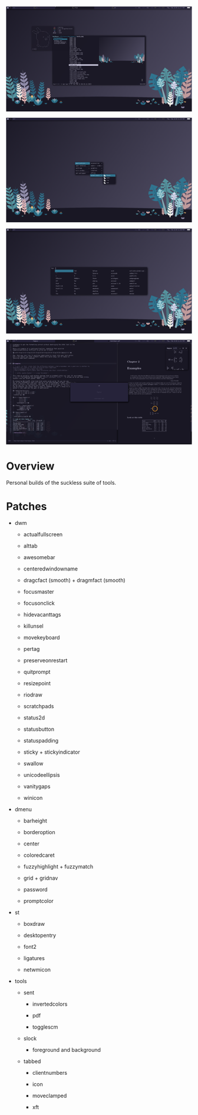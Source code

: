 ![](pic-main.png)

![](pic-menu.png)

![](pic-run.png)

![](pic-work.png)


Overview
========

Personal builds of the suckless suite of tools.


Patches
=======

* dwm

  * actualfullscreen

  * alttab

  * awesomebar

  * centeredwindowname

  * dragcfact (smooth) + dragmfact (smooth)

  * focusmaster

  * focusonclick

  * hidevacanttags

  * killunsel

  * movekeyboard

  * pertag

  * preserveonrestart

  * quitprompt

  * resizepoint

  * riodraw

  * scratchpads

  * status2d

  * statusbutton

  * statuspadding

  * sticky + stickyindicator

  * swallow

  * unicodeellipsis

  * vanitygaps

  * winicon

* dmenu

  * barheight

  * borderoption

  * center

  * coloredcaret

  * fuzzyhighlight + fuzzymatch

  * grid + gridnav

  * password

  * promptcolor

* st

  * boxdraw

  * desktopentry

  * font2

  * ligatures

  * netwmicon


* tools

  * sent

    * invertedcolors

    * pdf

    * togglescm


  * slock

    * foreground and background

  * tabbed

    * clientnumbers

    * icon

    * moveclamped

    * xft
